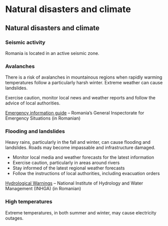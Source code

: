 # Natural disasters and climate

## Natural disasters and climate

### Seismic activity

Romania is located in an active seismic zone.

### Avalanches

There is a risk of avalanches in mountainous regions when rapidly warming temperatures follow a particularly harsh winter. Extreme weather can cause landslides.

Exercise caution, monitor local news and weather reports and follow the advice of local authorities.

[Emergency information guide](https://www.igsu.ro/) – Romania’s General Inspectorate for Emergency Situations (in Romanian)

### Flooding and landslides

Heavy rains, particularly in the fall and winter, can cause flooding and landslides. Roads may become impassable and infrastructure damaged.

* Monitor local media and weather forecasts for the latest information
* Exercise caution, particularly in areas around rivers
* Stay informed of the latest regional weather forecasts
* Follow the instructions of local authorities, including evacuation orders

[Hydrological Warnings](https://www.hidro.ro/warning/) – National Institute of Hydrology and Water Management (INHGA) (in Romanian)

### High temperatures

Extreme temperatures, in both summer and winter, may cause electricity outages.